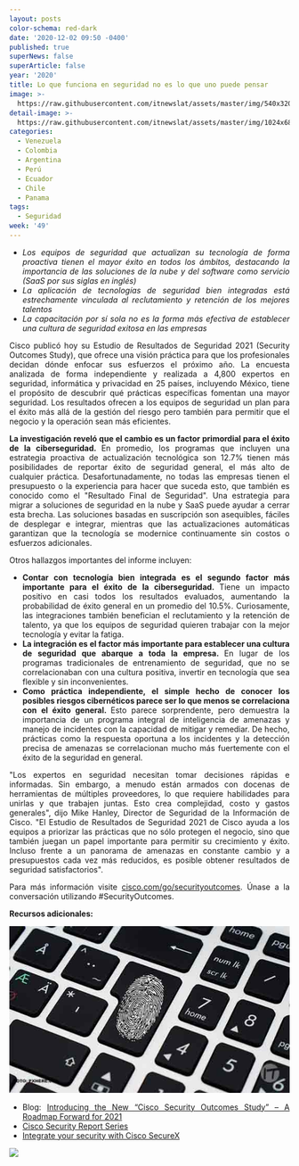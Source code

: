 ```yaml
---
layout: posts
color-schema: red-dark
date: '2020-12-02 09:50 -0400'
published: true
superNews: false
superArticle: false
year: '2020'
title: Lo que funciona en seguridad no es lo que uno puede pensar
image: >-
  https://raw.githubusercontent.com/itnewslat/assets/master/img/540x320/Seguridad-Informatica-p.jpg
detail-image: >-
  https://raw.githubusercontent.com/itnewslat/assets/master/img/1024x680/Seguridad-Informatica-g.jpg
categories:
  - Venezuela
  - Colombia
  - Argentina
  - Perú
  - Ecuador
  - Chile
  - Panama
tags:
  - Seguridad
week: '49'
---
```

<ul style="text-align: justify;">
	<li><em>Los equipos de seguridad que actualizan su tecnología de forma proactiva tienen el mayor éxito en todos los ámbitos, destacando la importancia de las soluciones de la nube y del software como servicio (SaaS por sus siglas en inglés)</em></li>
	<li><em>La aplicación de tecnologías de seguridad bien integradas está estrechamente vinculada al reclutamiento y retención de los mejores talentos </em></li>
	<li><em>La capacitación por sí sola no es la forma más efectiva de establecer una cultura de seguridad exitosa en las empresas</em></li>
</ul>
<p style="text-align: justify;">Cisco publicó hoy su Estudio de Resultados de Seguridad 2021 (Security Outcomes Study), que ofrece una visión práctica para que los profesionales decidan dónde enfocar sus esfuerzos el próximo año. La encuesta analizada de forma independiente y realizada a 4,800 expertos en seguridad, informática y privacidad en 25 países, incluyendo México,  tiene el propósito de descubrir qué prácticas específicas fomentan una mayor seguridad. Los resultados ofrecen a los equipos de seguridad un plan para el éxito más allá de la gestión del riesgo pero también para permitir que el negocio y la operación sean más eficientes.</p>
<p style="text-align: justify;"><strong>La investigación reveló que el cambio es un factor primordial para el éxito de la ciberseguridad. </strong>En promedio, los programas que incluyen una estrategia proactiva de actualización tecnológica son 12.7% tienen más posibilidades de reportar éxito de seguridad general, el más alto de cualquier práctica. Desafortunadamente, no todas las empresas tienen el presupuesto o la experiencia para hacer que suceda esto, que también es conocido como el "Resultado Final de Seguridad". Una estrategia para migrar a soluciones de seguridad en la nube y SaaS puede ayudar a cerrar esta brecha. Las soluciones basadas en suscripción son asequibles, fáciles de desplegar e integrar, mientras que las actualizaciones automáticas garantizan que la tecnología se modernice continuamente sin costos o esfuerzos adicionales.</p>
<p style="text-align: justify;">Otros hallazgos importantes del informe incluyen:</p>

<ul style="text-align: justify;">
	<li><strong>Contar con tecnología bien integrada es el segundo factor más importante para el éxito de la ciberseguridad. </strong>Tiene un impacto positivo en casi todos los resultados evaluados, aumentando la probabilidad de éxito general en un promedio del 10.5%. Curiosamente, las integraciones también benefician el reclutamiento y la retención de talento, ya que los equipos de seguridad quieren trabajar con la mejor tecnología y evitar la fatiga.</li>
	<li><strong>La integración es el factor más importante para establecer una cultura de seguridad que abarque a toda la empresa. </strong>En lugar de los programas tradicionales de entrenamiento de seguridad, que no se correlacionaban con una cultura positiva, invertir en tecnología que sea flexible y sin inconvenientes.</li>
	<li><strong>Como práctica independiente, el simple hecho de conocer los posibles riesgos cibernéticos parece ser lo que menos se correlaciona con el éxito general. </strong>Esto parece sorprendente, pero demuestra la importancia de un programa integral de inteligencia de amenazas y manejo de incidentes con la capacidad de mitigar y remediar. De hecho, prácticas como la respuesta oportuna a los incidentes y la detección precisa de amenazas se correlacionan mucho más fuertemente con el éxito de la seguridad en general.</li>
</ul>
<p style="text-align: justify;">"Los expertos en seguridad necesitan tomar decisiones rápidas e informadas. Sin embargo, a menudo están armados con docenas de herramientas de múltiples proveedores, lo que requiere habilidades para unirlas y que trabajen juntas. Esto crea complejidad, costo y gastos generales", dijo Mike Hanley, Director de Seguridad de la Información de Cisco. "El Estudio de Resultados de Seguridad 2021 de Cisco ayuda a los equipos a priorizar las prácticas que no sólo protegen el negocio, sino que también juegan un papel importante para permitir su crecimiento y éxito. Incluso frente a un panorama de amenazas en constante cambio y a presupuestos cada vez más reducidos, es posible obtener resultados de seguridad satisfactorios".</p>
<p style="text-align: justify;">Para más información visite <a href="https://cisco.com/go/securityoutcomes">cisco.com/go/securityoutcomes</a>. Únase a la conversación utilizando #SecurityOutcomes.</p>
<p style="text-align: justify;"><strong>Recursos adicionales: </strong></p>

![](https://raw.githubusercontent.com/itnewslat/assets/master/img/540x320/Seguridad-Informatica-p.jpg)


<ul>
	<li style="text-align: justify;">Blog: <a href="https://blogs.cisco.com/security/introducing-the-new-cisco-security-outcomes-study">Introducing the New “Cisco Security Outcomes Study” – A Roadmap Forward for 2021</a></li>
	<li style="text-align: justify;"><a href="https://www.cisco.com/c/en/us/products/security/cybersecurity-reports.html">Cisco Security Report Series</a></li>
	<li style="text-align: justify;"><a href="https://www.cisco.com/c/en/us/products/security/securex/index.html#~outcomes">Integrate your security with Cisco SecureX</a></li>
</ul>
<img src="https://tracker.metricool.com/c3po.jpg?hash=56f88a41e39ab42c063cc51676587a04"/>